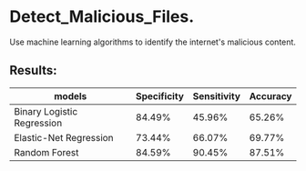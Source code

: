 # Detect_Malicious_Files.
Use machine learning algorithms to identify the internet's malicious content.


## Results:

|models | Specificity | Sensitivity | Accuracy |
| ----------- | ----------- | ----------- | ----------- |
|Binary Logistic Regression |84.49% |45.96% |65.26% |
|Elastic-Net Regression | 73.44%| 66.07% |69.77% |
|Random Forest | 84.59% |90.45% |87.51% |

